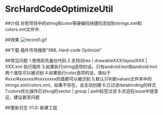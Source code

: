 # SrcHardCodeOptimizeUtil

##介绍
对老项目中的string和color等硬编码快捷的添加到strings.xml和colors.xml文件中.

##效果
![record1.gif](https://github.com/bauer-bao/SrcHardCodeOptimizeUtil/blob/master/screenshoots/record1.gif)

##下载
插件市场搜索"XML Hard-code Optimize"

##常见问题
1.使用前先备份代码
2.支持对res | drawableXXX/layoutXXX | XXX.xml 执行插件
3.如果执行string选项的话，只有android:text和android:hint两个属性可以被识别
4.如果执行color选项的话，类似于#xxx/#xxxxxx/#xxxxxxxx的值都可以被识别
5.默认只判断values文件夹中的strings.xml/colors.xml，如果不存在，会主动创建
6.已过滤databinding的样式
7.colors优化操作已对svg的vector | group | path标签过滤
8.欢迎在issue中提意见、建议甚至问题

##更新日志
V1.0: 新建工程
